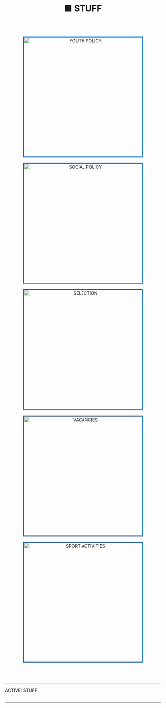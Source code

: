 ﻿---
title: ■ STUFF
sidebar: false
pager: false

---


<div align="center">
<br>
<a href="/menu/youth"> <img class="mbuttons" style="border:3px ridge #2181dc;" alt="YOUTH POLICY" src="/img/buttons/youth.jpg" width="384"></a>
<br>
<br>
<a href="/menu/social"> <img class="mbuttons" style="border:3px ridge #2181dc;" alt="SOCIAL POLICY" src="/img/buttons/social.jpg" width="384"></a>
<br>
<br>
<a href="/menu/selection"> <img class="mbuttons" style="border:3px ridge #2181dc;" alt="SELECTION" src="/img/buttons/selection.jpg" width="384"></a>
<br>
<br>
<a href="/menu/vacancies"> <img class="mbuttons" style="border:3px ridge #2181dc;" alt="VACANCIES" src="/img/buttons/vacancy.jpg" width="384"></a>
<br>
<br>
<a href="/menu/sport"> <img class="mbuttons" style="border:3px ridge #2181dc;" alt="SPORT ACTIVITIES" src="/img/buttons/sport.jpg" width="384"></a>
<br>
<br>

</div>


<br>
<br>


<hr class="bottom-menu-hr">

<div class="active-section-1"> 
<div class="active-section-current-mobile"> ACTIVE: STUFF </div>

</div>


<br>

<hr class="bottom-menu-hr">